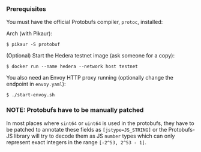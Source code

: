 ### Prerequisites

You must have the official Protobufs compiler, `protoc`, installed:

Arch (with Pikaur):
```shell script
$ pikaur -S protobuf
```

(Optional) Start the Hedera testnet image (ask someone for a copy):
```shell script
$ docker run --name hedera --network host testnet
```

You also need an Envoy HTTP proxy running (optionally change the endpoint in `envoy.yaml`):
```shell script
$ ./start-envoy.sh
```

### NOTE: Protobufs have to be manually patched
In most places where `sint64` or `uint64` is used in the protobufs, they have to be patched
to annotate these fields as `[jstype=JS_STRING]` or the Protobufs-JS library will try to decode
them as JS `number` types which can only represent exact integers in the range `[-2^53, 2^53 - 1]`.
